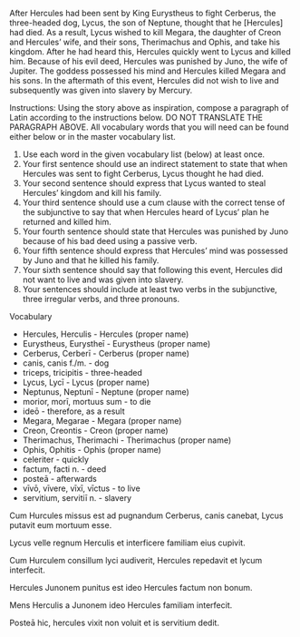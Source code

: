 After Hercules had been sent by King Eurystheus to fight Cerberus, the three-headed dog, Lycus, the son of Neptune, thought that he [Hercules] had died. 
As a result, Lycus wished to kill Megara, the daughter of Creon and Hercules’ wife, and their sons, Therimachus and Ophis, and take his kingdom. 
After he had heard this, Hercules quickly went to Lycus and killed him. 
Because of his evil deed, Hercules was punished by Juno, the wife of Jupiter. 
The goddess possessed his mind and Hercules killed Megara and his sons. 
In the aftermath of this event, Hercules did not wish to live and subsequently was given into slavery by Mercury.

Instructions: Using the story above as inspiration, compose a paragraph of Latin according to the instructions below. 
DO NOT TRANSLATE THE PARAGRAPH ABOVE. 
All vocabulary words that you will need can be found either below or in the master vocabulary list.

1. Use each word in the given vocabulary list (below) at least once.
2. Your first sentence should use an indirect statement to state that when Hercules was sent to fight Cerberus, Lycus thought he had died.
3. Your second sentence should express that Lycus wanted to steal Hercules’ kingdom and kill his family.
4. Your third sentence should use a cum clause with the correct tense of the subjunctive to say that when Hercules heard of Lycus’ plan he returned and killed him.
5. Your fourth sentence should state that Hercules was punished by Juno because of his bad deed using a passive verb.
6. Your fifth sentence should express that Hercules’ mind was possessed by Juno and that he killed his family.
7. Your sixth sentence should say that following this event, Hercules did not want to live and was given into slavery.
8. Your sentences should include at least two verbs in the subjunctive, three irregular verbs, and three pronouns.

Vocabulary
- Hercules, Herculis - Hercules (proper name)
- Eurystheus, Eurystheī - Eurystheus (proper name)
- Cerberus, Cerberī - Cerberus (proper name)
- canis, canis f./m. - dog
- triceps, tricipitis - three-headed
- Lycus, Lycī - Lycus (proper name)
- Neptunus, Neptunī - Neptune (proper name)
- morior, morī, mortuus sum - to die
- ideō - therefore, as a result
- Megara, Megarae - Megara (proper name)
- Creon, Creontis - Creon (proper name)
- Therimachus, Therimachi - Therimachus (proper name)
- Ophis, Ophitis - Ophis (proper name)
- celeriter - quickly
- factum, facti n. - deed
- posteā - afterwards
- vīvō, vīvere, vīxī, vīctus - to live
- servitium, servitiī n. - slavery


Cum Hurcules missus est ad pugnandum Cerberus, canis canebat, Lycus putavit eum mortuum esse.

Lycus velle regnum Herculis et interficere familiam eius cupivit.

Cum Hurculem consillum lyci audiverit, Hercules repedavit et lycum interfecit.

Hercules Junonem punitus est ideo Hercules factum non bonum.

Mens Herculis a Junonem ideo Hercules familiam interfecit.

Posteā hic, hercules vixit non voluit et is servitium dedit.

